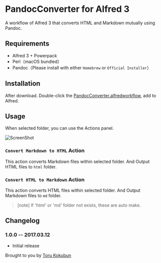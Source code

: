 # PandocConverter for Alfred 3

A workflow of Alfred 3 that converts HTML and Markdown mutually using Pandoc.

## Requirements

- Alfred 3 + Powerpack
- Perl（macOS bundled）
- Pandoc（Please install with either `Homebrew` or `Official Installer`）

## Installation

After download. Double-click the [PandocConverter.alfredworkflow](https://raw.github.com/dreamseeker/alfred-pandocconverter-workflow/master/PandocConverter.alfredworkflow), add to Alfred.

## Usage

When selected folder, you can use the Actions panel.

![ScreenShot](https://raw.github.com/dreamseeker/alfred-pandocconverter-workflow/master/screenshot.png)

### `Convert Markdown to HTML` Action

This action converts Markdown files within selected folder. And Output HTML files to `html` folder.

### `Convert HTML to Markdown` Action

This action converts HTML files within selected folder. And Output Markdown files to `md` folder.

> [note] If 'html' or 'md' folder not exists, these are auto make.

## Changelog

### 1.0.0 -- 2017.03.12

* Initial release

Brought to you by [Toru Kokubun](https://github.com/dreamseeker)
